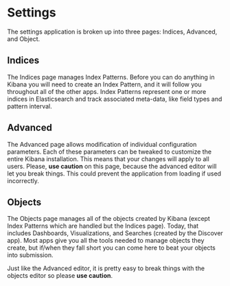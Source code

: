 # Settings

The settings application is broken up into three pages: Indices, Advanced, and Object.

## Indices

The Indices page manages Index Patterns. Before you can do anything in Kibana you will need to create an Index Pattern, and it will follow you throughout all of the other apps. Index Patterns represent one or more indices in Elasticsearch and track associated meta-data, like field types and pattern interval.

## Advanced

The Advanced page allows modification of individual configuration parameters. Each of these parameters can be tweaked to customize the entire Kibana installation. This means that your changes will apply to all users. Please, **use caution** on this page, because the advanced editor will let you break things. This could prevent the application from loading if used incorrectly.

## Objects

The Objects page manages all of the objects created by Kibana (except Index Patterns which are handled but the Indices page). Today, that includes Dashboards, Visualizations, and Searches (created by the Discover app). Most apps give you all the tools needed to manage objects they create, but if/when they fall short you can come here to beat your objects into submission.

Just like the Advanced editor, it is pretty easy to break things with the objects editor so please **use caution**.
